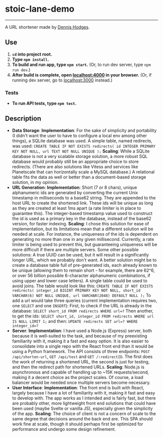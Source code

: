# stoic-lane-demo
---

A URL shortener made by [Dennis Hodges](https://dennis-hodges.com).

## Use

1. **`cd` into project root.**
2. **Type `npm install`.**
3. **To build and run app, type `npm start`.** (Or, to run dev server, type `npm run dev`.)
4. **After build is complete, open [localhost:4000](http://localhost:4000) in your browser.** (Or, if running dev server, go to [localhost:3000](http://localhost:3000) instead.)

### Tests

* **To run API tests, type `npm test`.**

## Description
* **Data Storage**: 
**Implementation**: For the sake of simplicity and portability (I didn't want the user to have to configure a local env among other things), a SQLite database was used. A simple table, named redirects, was used:
`
CREATE TABLE IF NOT EXISTS redirects(
    id INTEGER PRIMARY KEY NOT NULL,
    url TEXT NOT NULL UNIQUE
  );
`
**Scaling**: While a SQLite database is not a very scalable storage solution, a more robust SQL database would probably still be an appropriate choice to store redirects. (There are also solutions like Vitess and services like Planetscale that can horizontally scale a MySQL database.) A relational table fits the data as well or better than a document-based storage solution, in my opinion.
* **URL Generation**:
**Implementation**: Short (7 or 8 chars), unique alphanumeric ids are generated by converting the current Unix timestamp in milliseconds to a base62 string. They are appended to the host URL to create the shortened link. These ids will be unique as long as they are created at least 1ms apart (a rate limiter is in place to guarantee this). The integer-based timestamp value used to construct the id is used as a primary key in the database, instead of the base62 version, for faster indexing.
**Scaling**: I chose this solution for ease of implementation, but its limitations mean that a different solution will be needed at scale. For instance, the uniqueness of the ids is dependent on generating no more than one in any given millisecond. Currently, a rate limiter is being used to prevent this, but guaranteeing uniqueness will be more difficult if there are multiple servers. 
Some other possible solutions: A true UUID can be used, but it will result in a significantly longer URL, which we probably don't want. A better solution might be to create a database table full of pre-generated ids, each already known to be unique (allowing them to remain short - for example, there are 62^6, or over 56 billion possible 6-character alphanumeric combinations, if using upper and lower case letters). A single table could be used to avoid joins. The table would look like this:
`
CREATE TABLE IF NOT EXISTS redirects(
  integer_id BIGINT PRIMARY KEY NOT NULL,
  short_id VARCHAR(6) NOT NULL UNIQUE,
  url VARCHAR(2048) DEFAULT NULL
);
`
To add a url would take three queries (current implementation requires two, one `SELECT` and one `INSERT`):
First, to check if the URL is already in the database:
`
SELECT short_id FROM redirects WHERE url=?
`
Then another, to get the ids:
`
SELECT short_id, integer_id FROM redirects WHERE url IS NULL LIMIT 1;
`
and then:
`
UPDATE redirects SET url=? WHERE integer_id=?
` 
* **Server**: 
**Implementation**: I have used a Node.js (Express) server, both because it is well-suited to the task, and because of my preexisting familiarity with it, making it a fast and easy option. It is also easier to consolidate into a single repo with the React front end than it would be using a Python framework. The API consists of three endpoints: `POST /api/shorten-url`, `GET /api/test` and `GET /:redirectID`. The first does the work of returning a shortened URL, the second is just for testing, and then the redirect path for shortened URLs.
**Scaling**: Node.js is asynchronous and capable of handling up to ~15K requests/second, making it a decent choice as the project scales. Of course, a load balancer would be needed once multiple servers become necessary.
* **User Interface**:
**Implementation**: The front end is built with React, largely because I have a lot of familiarity with it, making it fast and easy to develop with. The app works as I intended and is fairly fast, but there are probably other, more lightweight front end solutions that could have been used (maybe Svelte or vanilla JS), especially given the simplicity of the app.
**Scaling**: The choice of client is not a concern of scale to the same degree that decisions around the back end are. This SPA should work fine at scale, though it should perhaps first be optimized for performance and undergo some design refinement.